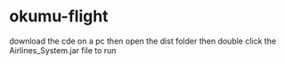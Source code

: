 # okumu-flight
download the cde on a pc then
open the dist folder then double click the Airlines_System.jar file to run
